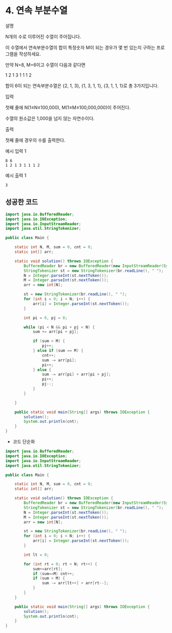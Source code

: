 # 4. 연속 부분수열

설명

N개의 수로 이루어진 수열이 주어집니다.

이 수열에서 연속부분수열의 합이 특정숫자 M이 되는 경우가 몇 번 있는지 구하는 프로그램을 작성하세요.

만약 N=8, M=6이고 수열이 다음과 같다면

1 2 1 3 1 1 1 2

합이 6이 되는 연속부분수열은 {2, 1, 3}, {1, 3, 1, 1}, {3, 1, 1, 1}로 총 3가지입니다.



입력

첫째 줄에 N(1≤N≤100,000), M(1≤M≤100,000,000)이 주어진다.

수열의 원소값은 1,000을 넘지 않는 자연수이다.



출력

첫째 줄에 경우의 수를 출력한다.



예시 입력 1 

```
8 6
1 2 1 3 1 1 1 2
```

예시 출력 1

```
3
```



## 성공한 코드

~~~java
import java.io.BufferedReader;
import java.io.IOException;
import java.io.InputStreamReader;
import java.util.StringTokenizer;

public class Main {

    static int N, M, sum = 0, cnt = 0;
    static int[] arr;

    static void solution() throws IOException {
        BufferedReader br = new BufferedReader(new InputStreamReader(System.in));
        StringTokenizer st = new StringTokenizer(br.readLine(), " ");
        N = Integer.parseInt(st.nextToken());
        M = Integer.parseInt(st.nextToken());
        arr = new int[N];

        st = new StringTokenizer(br.readLine(), " ");
        for (int i = 0; i < N; i++) {
            arr[i] = Integer.parseInt(st.nextToken());
        }

        int pi = 0, pj = 0;

        while (pi < N && pi + pj < N) {
            sum += arr[pi + pj];

            if (sum < M) {
                pj++;
            } else if (sum == M) {
                cnt++;
                sum -= arr[pi];
                pi++;
            } else {
                sum -= arr[pi] + arr[pi + pj];
                pi++;
                pj--;
            }
        }

    }

    public static void main(String[] args) throws IOException {
        solution();
        System.out.println(cnt);
    }
}
~~~



* 코드 단순화

~~~java
import java.io.BufferedReader;
import java.io.IOException;
import java.io.InputStreamReader;
import java.util.StringTokenizer;

public class Main {

    static int N, M, sum = 0, cnt = 0;
    static int[] arr;

    static void solution() throws IOException {
        BufferedReader br = new BufferedReader(new InputStreamReader(System.in));
        StringTokenizer st = new StringTokenizer(br.readLine(), " ");
        N = Integer.parseInt(st.nextToken());
        M = Integer.parseInt(st.nextToken());
        arr = new int[N];

        st = new StringTokenizer(br.readLine(), " ");
        for (int i = 0; i < N; i++) {
            arr[i] = Integer.parseInt(st.nextToken());
        }

        int lt = 0;

        for (int rt = 0; rt < N; rt++) {
            sum+=arr[rt];
            if (sum==M) cnt++;
            if (sum > M) {
                sum -= arr[lt++] + arr[rt--];
            }
        }
    }

    public static void main(String[] args) throws IOException {
        solution();
        System.out.println(cnt);
    }
}
~~~

